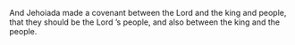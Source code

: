 And Jehoiada made a covenant between the Lord and the king and people, that they should be the Lord ’s people, and also between the king and the people.
